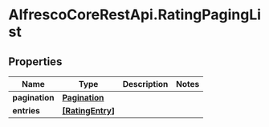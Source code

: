 # AlfrescoCoreRestApi.RatingPagingList

## Properties
Name | Type | Description | Notes
------------ | ------------- | ------------- | -------------
**pagination** | [**Pagination**](Pagination.md) |  | 
**entries** | [**[RatingEntry]**](RatingEntry.md) |  | 


